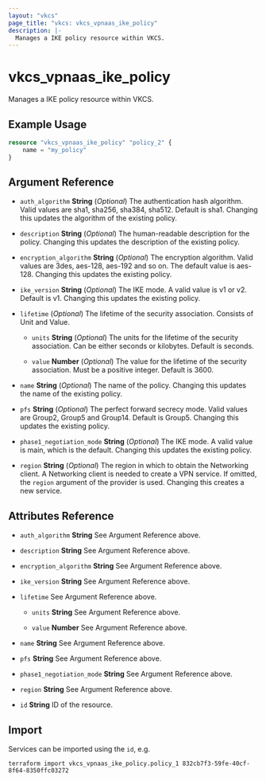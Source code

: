 ```yaml
---
layout: "vkcs"
page_title: "vkcs: vkcs_vpnaas_ike_policy"
description: |-
  Manages a IKE policy resource within VKCS.
---
```


# vkcs_vpnaas_ike_policy

Manages a IKE policy resource within VKCS.

## Example Usage
```terraform
resource "vkcs_vpnaas_ike_policy" "policy_2" {
	name = "my_policy"
}
```
## Argument Reference
- `auth_algorithm` **String** (*Optional*) The authentication hash algorithm. Valid values are sha1, sha256, sha384, sha512. Default is sha1. Changing this updates the algorithm of the existing policy.

- `description` **String** (*Optional*) The human-readable description for the policy. Changing this updates the description of the existing policy.

- `encryption_algorithm` **String** (*Optional*) The encryption algorithm. Valid values are 3des, aes-128, aes-192 and so on. The default value is aes-128. Changing this updates the existing policy.

- `ike_version` **String** (*Optional*) The IKE mode. A valid value is v1 or v2. Default is v1. Changing this updates the existing policy.

- `lifetime` (*Optional*) The lifetime of the security association. Consists of Unit and Value.
  - `units` **String** (*Optional*) The units for the lifetime of the security association. Can be either seconds or kilobytes. Default is seconds.

  - `value` **Number** (*Optional*) The value for the lifetime of the security association. Must be a positive integer. Default is 3600.

- `name` **String** (*Optional*) The name of the policy. Changing this updates the name of the existing policy.

- `pfs` **String** (*Optional*) The perfect forward secrecy mode. Valid values are Group2, Group5 and Group14. Default is Group5. Changing this updates the existing policy.

- `phase1_negotiation_mode` **String** (*Optional*) The IKE mode. A valid value is main, which is the default. Changing this updates the existing policy.

- `region` **String** (*Optional*) The region in which to obtain the Networking client. A Networking client is needed to create a VPN service. If omitted, the `region` argument of the provider is used. Changing this creates a new service.


## Attributes Reference
- `auth_algorithm` **String** See Argument Reference above.

- `description` **String** See Argument Reference above.

- `encryption_algorithm` **String** See Argument Reference above.

- `ike_version` **String** See Argument Reference above.

- `lifetime`  See Argument Reference above.
  - `units` **String** See Argument Reference above.

  - `value` **Number** See Argument Reference above.

- `name` **String** See Argument Reference above.

- `pfs` **String** See Argument Reference above.

- `phase1_negotiation_mode` **String** See Argument Reference above.

- `region` **String** See Argument Reference above.

- `id` **String** ID of the resource.



## Import

Services can be imported using the `id`, e.g.

```shell
terraform import vkcs_vpnaas_ike_policy.policy_1 832cb7f3-59fe-40cf-8f64-8350ffc03272
```
